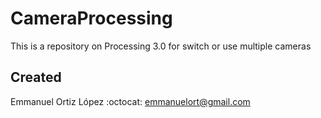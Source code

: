 # CameraProcessing
This is a repository on Processing 3.0 for switch or use multiple cameras
## Created 
Emmanuel Ortiz López :octocat:
emmanuelort@gmail.com

